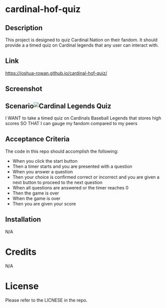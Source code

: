 # cardinal-hof-quiz

## Description

This project is designed to quiz Cardinal Nation on their fandom. It should provide a a timed quiz on Cardinal legends that any user can interact with.

## Link
https://joshua-rowan.github.io/cardinal-hof-quiz/

## Screenshot

## Scenario![Cardinal Legends Quiz](https://github.com/joshua-rowan/cardinal-hof-quiz/assets/127271690/0a5401e3-68b3-4f4f-9b2c-c433f6636b86)

I
WANT to take a timed quiz on Cardinals Baseball Legends that stores high scores
SO THAT I can gauge my fandom compared to my peers

## Acceptance Criteria

The code in this repo should accomplish the following:

* When you click the start button
* Then a timer starts and you are presented with a question
* When you answer a question
* Then  your choice is confirmed correct or incorrect and you are given a next button to proceed to the next question
* When all questions are answered or the timer reaches 0
* Then the game is over
* When the game is over
* Then you are given your score

## Installation
N/A

# Credits
N/A

# License
Please refer to the LICNESE in the repo.
